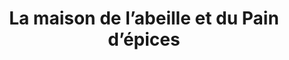 ---
title: "La maison de l’abeille et du Pain d’épices"
url: /grand-ballon/la-maison-de-labeille-et-du-pain-depices/
shop: Feinkost
---